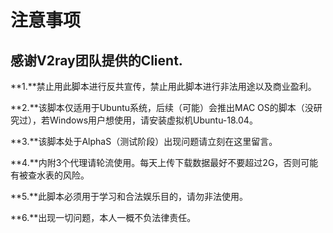 # 注意事项
## 感谢V2ray团队提供的Client.

**1.**禁止用此脚本进行反共宣传，禁止用此脚本进行非法用途以及商业盈利。

**2.**该脚本仅适用于Ubuntu系统，后续（可能）会推出MAC OS的脚本（没研究过），若Windows用户想使用，请安装虚拟机Ubuntu-18.04。

**3.**该脚本处于AlphaS（测试阶段）出现问题请立刻在这里留言。

**4.**内附3个代理请轮流使用。每天上传下载数据最好不要超过2G，否则可能有被查水表的风险。

**5.**此脚本必须用于学习和合法娱乐目的，请勿非法使用。

**6.**出现一切问题，本人一概不负法律责任。

